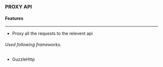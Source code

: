 ### PROXY API

#### Features
---

- Proxy all the requests to the relevent api

###### Used following frameworks.

- GuzzleHttp
